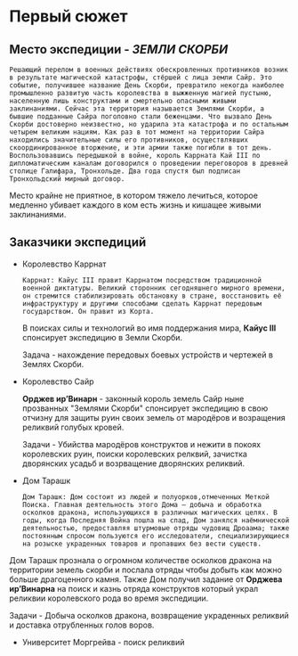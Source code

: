 # Первый сюжет
## Место экспедиции - ***ЗЕМЛИ СКОРБИ***


```Решающий перелом в военных действиях обескровленных противников возник в результате магической катастрофы, стёршей с лица земли Сайр. Это событие, получившее название День Скорби, превратило некогда наиболее промышленно развитую часть королевства в выжженную магией пустыню, населенную лишь конструктами и смертельно опасными живыми заклинаниями. Сейчас эта территория называется Землями Скорби, а бывшие подданные Сайра поголовно стали беженцами. Что вызвало День Скорби достоверно неизвестно, но ударила эта катастрофа и по остальным четырем великим нациям. Как раз в тот момент на территории Сайра находились значительные силы его противников, осуществлявших скоординированное вторжение, и эти армии также погибли в тот день. Воспользовавшись передышкой в войне, король Каррната Кай III по дипломатическим каналам договорился о проведении переговоров в древней столице Галифара, Тронхольде. Два года спустя был подписан Тронхольдский мирный договор.```

Место крайне не приятное, в котором тяжело лечиться, которое медленно убивает каждого в ком есть жизнь и кишащее живыми заклинаниями.

## Заказчики экспедиций
- Королевство Каррнат 

  ```Каррнат: Кайус III правит Каррнатом посредством традиционной военной диктатуры. Великий сторонник сегодняшнего мирного времени, он стремится стабилизировать обстановку в стране, восстановить её инфраструктуру и другими способами сделать Каррнат передовым государством. Он правит из Корта.```

  В поисках силы и технологий во имя поддержания мира, **Кайус III** спонсирует экспедицию в Земли Скорби. 
  
  Задача - нахождение передовых боевых устройств и чертежей в Землях Cкорби.
- Королевство Сайр 

  **Орджев ир’Винарн** - законный король земель Сайр ныне прозванных "Землями Скорби" спонсирует экспедицию в свою отчизну для защиты руин своих земель от мародёров и возращения реликвий голубых кровей.

  Задачи - Убийства мародёров конструктов и нежити в покоях королевских руин, поиски королевских релквий, зачистка дворянских усадьб и возрващение дворянских реликвий.
- Дом Тарашк 
  
  ```Дом Тарашк: Дом состоит из людей и полуорков,отмеченных Меткой Поиска. Главная деятельность этого Дома — добыча и обработка осколков дракона, использующихся в различных магических целях. В годы, когда Последняя Война пошла на спад, Дом занялся наёмнической деятельностью, предоставляя штурмовые отряды чудовищ Дроаама; также постоянным спросом пользуются его исследователи, специализирующиеся на розыске украденных товаров и пропавших без вести существ.```

Дом Тарашк прознала о огромном количестве осколков дракона на территории земель скорби и послала отряды чтобы добыть как можно больше драгоценного камня. Также Дом получил задание от **Орджева ир’Винарна** на поиск и казнь отряда конструктов который украл реликвии королевского рода во время экспедиции.

Задачи - Добыча осколков дракона, возвращение украденных реликвий и доставка отрубленных голов воров.

- Университет Моргрейва - поиск реликвий

